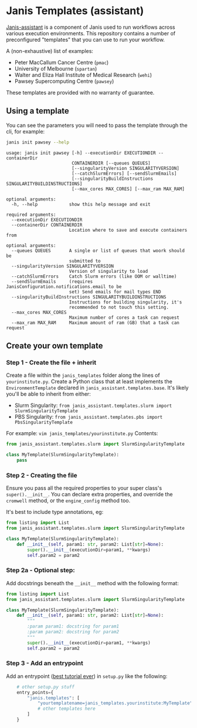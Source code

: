 # Janis Templates (assistant)

[Janis-assistant](/PMCC-BioinformaticsCore/janis-assistant) is a component of Janis used to run workflows across various execution environments. This repository contains a number of preconfigured "templates" that you can use to run your workflow.

A (non-exhaustive) list of examples:

- Peter MacCallum Cancer Centre (`pmac`)
- University of Melbourne (`spartan`)
- Walter and Eliza Hall Institute of Medical Research (`wehi`)
- Pawsey Supercomputing Centre (`pawsey`)

These templates are provided with no warranty of guarantee.

## Using a template

You can see the parameters you will need to pass the template through the cli, for example:

```bash
janis init pawsey --help
```

```
usage: janis init pawsey [-h] --executionDir EXECUTIONDIR --containerDir
                         CONTAINERDIR [--queues QUEUES]
                         [--singularityVersion SINGULARITYVERSION]
                         [--catchSlurmErrors] [--sendSlurmEmails]
                         [--singularityBuildInstructions SINGULARITYBUILDINSTRUCTIONS]
                         [--max_cores MAX_CORES] [--max_ram MAX_RAM]

optional arguments:
  -h, --help            show this help message and exit

required arguments:
  --executionDir EXECUTIONDIR
  --containerDir CONTAINERDIR
                        Location where to save and execute containers from

optional arguments:
  --queues QUEUES       A single or list of queues that woork should be
                        submitted to
  --singularityVersion SINGULARITYVERSION
                        Version of singularity to load
  --catchSlurmErrors    Catch Slurm errors (like OOM or walltime)
  --sendSlurmEmails     (requires JanisConfiguration.notifications.email to be
                        set) Send emails for mail types END
  --singularityBuildInstructions SINGULARITYBUILDINSTRUCTIONS
                        Instructions for building singularity, it's
                        recommended to not touch this setting.
  --max_cores MAX_CORES
                        Maximum number of cores a task can request
  --max_ram MAX_RAM     Maximum amount of ram (GB) that a task can request
```


## Create your own template


### Step 1 - Create the file + inherit

Create a file within the `janis_templates` folder along the lines of `yourinstitute.py`. Create a Python class that at least implements the `EnvironmentTemplate` declared in `janis_assistant.templates.base`. It's likely you'll be able to inherit from either:

- Slurm Singularity: `from janis_assistant.templates.slurm import SlurmSingularityTemplate`
- PBS Singularity: `from janis_assistant.templates.pbs import PbsSingularityTemplate`

For example: `vim janis_templates/yourinstitute.py`
Contents:

```python
from janis_assistant.templates.slurm import SlurmSingularityTemplate

class MyTemplate(SlurmSingularityTemplate):
    pass
```

### Step 2 - Creating the file

Ensure you pass all the required properties to your super class's `super().__init__`. You can declare extra properties, and override the `cromwell` method, or the `engine_config` method too.

It's best to include type annotations, eg:

```python
from listing import List
from janis_assistant.templates.slurm import SlurmSingularityTemplate

class MyTemplate(SlurmSingularityTemplate):
    def __init__(self, param1: str, param2: List[str]=None):
        super().__init__(executionDir=param1, **kwargs)
        self.param2 = param2
```

### Step 2a - Optional step:

Add docstrings beneath the `__init__` method with the following format:


```python
from listing import List
from janis_assistant.templates.slurm import SlurmSingularityTemplate

class MyTemplate(SlurmSingularityTemplate):
    def __init__(self, param1: str, param2: List[str]=None):
        """
        :param param1: docstring for param1
        :param param2: docstring for param2
        """
        super().__init__(executionDir=param1, **kwargs)
        self.param2 = param2
```



### Step 3 - Add an entrypoint


Add an entrypoint ([best tutorial ever](https://amir.rachum.com/blog/2017/07/28/python-entry-points/)) in `setup.py` like the following:

```python
    # other setup.py stuff
    entry_points={
        "janis.templates": [
            "yourtemplatename=janis_templates.yourinstitute:MyTemplate",
            # other templates here
        ]
    }
```



